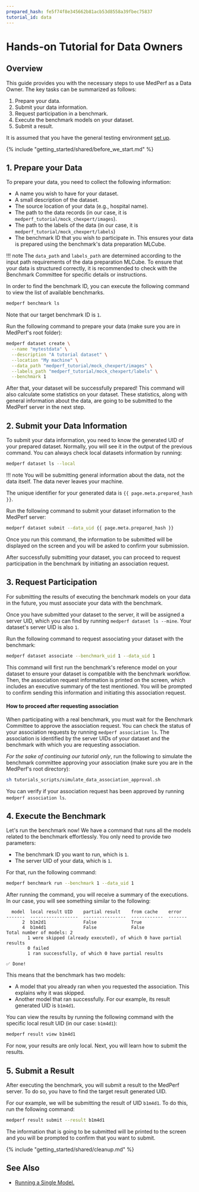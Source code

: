 ```yaml
---
prepared_hash: fe5f74f8e345662b81acb53d8558a39fbec75837
tutorial_id: data
---
```

# Hands-on Tutorial for Data Owners

## Overview

This guide provides you with the necessary steps to use MedPerf as a Data Owner. The key tasks can be summarized as follows:

1. Prepare your data.
2. Submit your data information.
3. Request participation in a benchmark.
4. Execute the benchmark models on your dataset.
5. Submit a result.

It is assumed that you have the general testing environment [set up](setup.md).

{% include "getting_started/shared/before_we_start.md" %}

## 1. Prepare your Data

To prepare your data, you need to collect the following information:

- A name you wish to have for your dataset.
- A small description of the dataset.
- The source location of your data (e.g., hospital name).
- The path to the data records (in our case, it is `medperf_tutorial/mock_chexpert/images`).
- The path to the labels of the data (in our case, it is `medperf_tutorial/mock_chexpert/labels`)
- The benchmark ID that you wish to participate in. This ensures your data is prepared using the benchmark's data preparation MLCube.

!!! note
    The `data_path` and `labels_path` are determined according to the input path requirements of the data preparation MLCube. To ensure that your data is structured correctly, it is recommended to check with the Benchmark Committee for specific details or instructions.

In order to find the benchmark ID, you can execute the following command to view the list of available benchmarks.

```bash
medperf benchmark ls
```

Note that our target benchmark ID is `1`.

Run the following command to prepare your data (make sure you are in MedPerf's root folder):

```bash
medperf dataset create \
  --name "mytestdata" \
  --description "A tutorial dataset" \
  --location "My machine" \
  --data_path "medperf_tutorial/mock_chexpert/images" \
  --labels_path "medperf_tutorial/mock_chexpert/labels" \
  --benchmark 1
```

After that, your dataset will be successfully prepared! This command will also calculate some statistics on your dataset. These statistics, along with general information about the data, are going to be submitted to the MedPerf server in the next step.

## 2. Submit your Data Information

To submit your data information, you need to know the generated UID of your prepared dataset. Normally, you will see it in the output of the previous command. You can always check local datasets information by running:

```bash
medperf dataset ls --local
```

!!! note
    You will be submitting general information about the data, not the data itself. The data never leaves your machine.

The unique identifier for your generated data is `{{ page.meta.prepared_hash }}`.

Run the following command to submit your dataset information to the MedPerf server:

```bash
medperf dataset submit --data_uid {{ page.meta.prepared_hash }}
```

Once you run this command, the information to be submitted will be displayed on the screen and you will be asked to confirm your submission.

After successfully submitting your dataset, you can proceed to request participation in the benchmark by initiating an association request.

## 3. Request Participation

For submitting the results of executing the benchmark models on your data in the future, you must associate your data with the benchmark.

Once you have submitted your dataset to the server, it will be assigned a server UID, which you can find by running `medperf dataset ls --mine`. Your dataset's server UID is also `1`.

Run the following command to request associating your dataset with the benchmark:

```bash
medperf dataset associate --benchmark_uid 1 --data_uid 1
```

This command will first run the benchmark's reference model on your dataset to ensure your dataset is compatible with the benchmark workflow. Then, the association request information is printed on the screen, which includes an executive summary of the test mentioned. You will be prompted to confirm sending this information and initiating this association request.

#### How to proceed after requesting association

When participating with a real benchmark, you must wait for the Benchmark Committee to approve the association request. You can check the status of your association requests by running `medperf association ls`. The association is identified by the server UIDs of your dataset and the benchmark with which you are requesting association.

_For the sake of continuing our tutorial only_, run the following to simulate the benchmark committee approving your association (make sure you are in the MedPerf's root directory):

```bash
sh tutorials_scripts/simulate_data_association_approval.sh
```

You can verify if your association request has been approved by running `medperf association ls`.

## 4. Execute the Benchmark

Let's run the benchmark now! We have a command that runs all the models related to the benchmark effortlessly. You only need to provide two parameters:

- The benchmark ID you want to run, which is `1`.
- The server UID of your data, which is `1`.

For that, run the following command:

```bash
medperf benchmark run --benchmark 1 --data_uid 1
```

After running the command, you will receive a summary of the executions. In our case, you will see something similar to the following:

```text
  model  local result UID    partial result    from cache    error
-------  ------------------  ----------------  ------------  -------
      2  b1m2d1              False             True
      4  b1m4d1              False             False
Total number of models: 2
        1 were skipped (already executed), of which 0 have partial results
        0 failed
        1 ran successfully, of which 0 have partial results

✅ Done!
```

This means that the benchmark has two models:

- A model that you already ran when you requested the association. This explains why it was skipped.
- Another model that ran successfully. For our example, its result generated UID is `b1m4d1`.

You can view the results by running the following command with the specific local result UID (in our case: `b1m4d1`):

```bash
medperf result view b1m4d1
```

For now, your results are only local. Next, you will learn how to submit the results.

## 5. Submit a Result

After executing the benchmark, you will submit a result to the MedPerf server. To do so, you have to find the target result generated UID.

For our example, we will be submitting the result of UID `b1m4d1`. To do this, run the following command:

```bash
medperf result submit --result b1m4d1
```

The information that is going to be submitted will be printed to the screen and you will be prompted to confirm that you want to submit.

{% include "getting_started/shared/cleanup.md" %}

## See Also

- [Running a Single Model.](../concepts/single_run.md)
